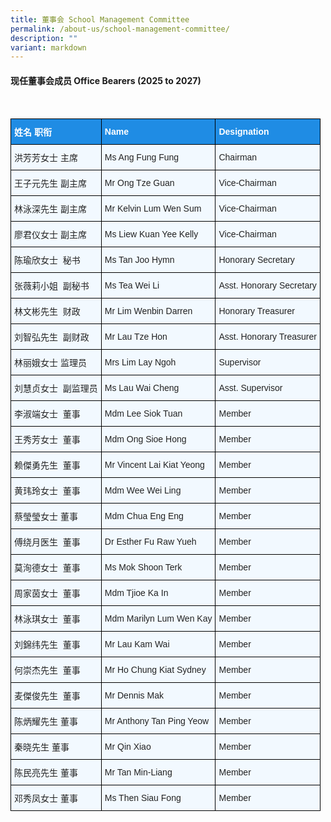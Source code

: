 ```yaml
---
title: 董事会 School Management Committee
permalink: /about-us/school-management-committee/
description: ""
variant: markdown
---
```

#### 现任董事会成员 Office Bearers (2025 to 2027)

<br>

<style type="text/css">
.tg  {border-collapse:collapse;border-spacing:0;}
.tg td{border-color:black;border-style:solid;border-width:1px;font-family:Arial, sans-serif;font-size:14px;
  overflow:hidden;padding:10px 5px;word-break:normal;}
.tg th{border-color:black;border-style:solid;border-width:1px;font-family:Arial, sans-serif;font-size:14px;
  font-weight:normal;overflow:hidden;padding:10px 5px;word-break:normal;}
.tg .tg-n4qt{background-color:#1F8CE4;color:#222;font-weight:bold;text-align:left;vertical-align:left}
.tg .tg-ii8k{background-color:#F2F9FF;color:#222;text-align:left;vertical-align:left}
</style>
<table class="tg">
<tbody>
  <tr>
		<td class="tg-n4qt" style="color:white;">姓名  职衔</td>
    <td class="tg-n4qt" style="color:white;">Name</td>
    <td class="tg-n4qt" style="color:white;">Designation</td>
  </tr>
  <tr>
    <td class="tg-ii8k">洪芳芳女士  主席</td>
    <td class="tg-ii8k">Ms Ang Fung Fung</td>
    <td class="tg-ii8k">Chairman</td>
  </tr>
  <tr>
    <td class="tg-ii8k">王子元先生  副主席</td>
    <td class="tg-ii8k">Mr Ong Tze Guan</td>
    <td class="tg-ii8k">Vice-Chairman</td>
  </tr>
  <tr>
    <td class="tg-ii8k">林泳深先生  副主席</td>
    <td class="tg-ii8k">Mr Kelvin Lum Wen Sum</td>
    <td class="tg-ii8k">Vice-Chairman</td>
  </tr>
  <tr>
    <td class="tg-ii8k">廖君仪女士  副主席</td>
    <td class="tg-ii8k">Ms Liew Kuan Yee Kelly</td>
    <td class="tg-ii8k">Vice-Chairman</td>
  </tr>
  <tr>
    <td class="tg-ii8k">陈瑜欣女士&nbsp; 秘书</td>
    <td class="tg-ii8k">Ms Tan Joo Hymn</td>
    <td class="tg-ii8k">Honorary Secretary</td>
  </tr>
  <tr>
    <td class="tg-ii8k">张薇莉小姐&nbsp; 副秘书</td>
    <td class="tg-ii8k">Ms Tea Wei Li</td>
    <td class="tg-ii8k">Asst. Honorary Secretary</td>
  </tr>
  <tr>
    <td class="tg-ii8k">林文彬先生&nbsp; 财政</td>
    <td class="tg-ii8k">Mr Lim Wenbin Darren</td>
    <td class="tg-ii8k">Honorary Treasurer</td>
  </tr>
  <tr>
    <td class="tg-ii8k">刘智弘先生&nbsp; 副财政</td>
    <td class="tg-ii8k">Mr Lau Tze Hon</td>
    <td class="tg-ii8k">Asst. Honorary Treasurer</td>
  </tr>
  <tr>
    <td class="tg-ii8k">林丽娥女士  监理员</td>
    <td class="tg-ii8k">Mrs Lim Lay Ngoh</td>
    <td class="tg-ii8k">Supervisor</td>
  </tr>
  <tr>
    <td class="tg-ii8k">刘慧贞女士 &nbsp;副监理员</td>
    <td class="tg-ii8k">Ms Lau Wai Cheng</td>
    <td class="tg-ii8k">Asst. Supervisor</td>
  </tr>
  <tr>
    <td class="tg-ii8k">李淑端女士&nbsp; 董事</td>
    <td class="tg-ii8k">Mdm Lee Siok Tuan</td>
    <td class="tg-ii8k">Member</td>
  </tr>
  <tr>
    <td class="tg-ii8k">王秀芳女士 &nbsp;董事</td>
    <td class="tg-ii8k">Mdm Ong Sioe Hong</td>
    <td class="tg-ii8k">Member</td>
  </tr>
  <tr>
    <td class="tg-ii8k">赖傑勇先生&nbsp; 董事</td>
    <td class="tg-ii8k">Mr Vincent Lai Kiat Yeong</td>
    <td class="tg-ii8k">Member</td>
  </tr>
  <tr>
    <td class="tg-ii8k">黄玮玲女士&nbsp; 董事</td>
    <td class="tg-ii8k">Mdm Wee Wei Ling</td>
    <td class="tg-ii8k">Member</td>
  </tr>
  <tr>
    <td class="tg-ii8k">蔡瑩瑩女士  董事</td>
    <td class="tg-ii8k">Mdm Chua Eng Eng</td>
    <td class="tg-ii8k">Member</td>
  </tr>
  <tr>
    <td class="tg-ii8k">傅绕月医生&nbsp; 董事</td>
    <td class="tg-ii8k">Dr Esther Fu Raw Yueh</td>
    <td class="tg-ii8k">Member</td>
  </tr>
  <tr>
    <td class="tg-ii8k">莫洵德女士&nbsp; 董事</td>
    <td class="tg-ii8k">Ms Mok Shoon Terk</td>
    <td class="tg-ii8k">Member</td>
  </tr>
  <tr>
    <td class="tg-ii8k">周家茵女士&nbsp; 董事</td>
    <td class="tg-ii8k">Mdm Tjioe Ka In</td>
    <td class="tg-ii8k">Member</td>
  </tr>
  <tr>
    <td class="tg-ii8k">林泳琪女士&nbsp; 董事</td>
    <td class="tg-ii8k">Mdm Marilyn Lum Wen Kay</td>
    <td class="tg-ii8k">Member</td>
  </tr>
  <tr>
    <td class="tg-ii8k">刘錦纬先生&nbsp; 董事</td>
    <td class="tg-ii8k">Mr Lau Kam Wai</td>
    <td class="tg-ii8k">Member</td>
  </tr>
  <tr>
    <td class="tg-ii8k">何崇杰先生&nbsp; 董事</td>
    <td class="tg-ii8k">Mr Ho Chung Kiat Sydney</td>
    <td class="tg-ii8k">Member</td>
  </tr>
  <tr>
    <td class="tg-ii8k">麦傑俊先生&nbsp; 董事</td>
    <td class="tg-ii8k">Mr Dennis Mak</td>
    <td class="tg-ii8k">Member</td>
  </tr>
  <tr>
    <td class="tg-ii8k">陈炳耀先生  董事</td>
    <td class="tg-ii8k">Mr Anthony Tan Ping Yeow</td>
    <td class="tg-ii8k">Member</td>
  </tr>
  <tr>
    <td class="tg-ii8k">秦晓先生  董事</td>
    <td class="tg-ii8k">Mr Qin Xiao</td>
    <td class="tg-ii8k">Member</td>
  </tr>
  <tr>
    <td class="tg-ii8k">陈民亮先生  董事</td>
    <td class="tg-ii8k">Mr Tan Min-Liang</td>
    <td class="tg-ii8k">Member</td>
  </tr>
	<tr>
    <td class="tg-ii8k">邓秀凤女士  董事</td>
    <td class="tg-ii8k">Ms Then Siau Fong</td>
    <td class="tg-ii8k">Member</td>
  </tr>
</tbody>
</table>